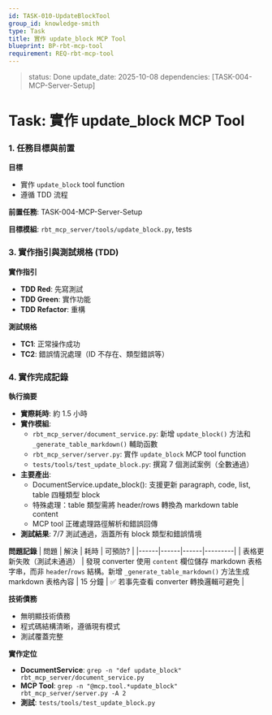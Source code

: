 ```yaml
---
id: TASK-010-UpdateBlockTool
group_id: knowledge-smith
type: Task
title: 實作 update_block MCP Tool
blueprint: BP-rbt-mcp-tool
requirement: REQ-rbt-mcp-tool
---
```


<!-- info-section -->
> status: Done
> update_date: 2025-10-08
> dependencies: [TASK-004-MCP-Server-Setup]

<!-- id: sec-root -->
# Task: 實作 update_block MCP Tool

<!-- id: sec-goal-dependencies -->
### 1. 任務目標與前置

<!-- id: blk-goal, type: list -->
**目標**
  - 實作 `update_block` tool function
  - 遵循 TDD 流程

<!-- id: blk-dependencies, type: list -->
**前置任務**: TASK-004-MCP-Server-Setup

<!-- id: blk-target-modules, type: list -->
**目標模組**: `rbt_mcp_server/tools/update_block.py`, tests

<!-- id: sec-implementation -->
### 3. 實作指引與測試規格 (TDD)

<!-- id: blk-implementation-steps, type: list -->
**實作指引**
  - **TDD Red**: 先寫測試
  - **TDD Green**: 實作功能
  - **TDD Refactor**: 重構

<!-- id: blk-test-spec, type: list -->
**測試規格**
  - **TC1**: 正常操作成功
  - **TC2**: 錯誤情況處理（ID 不存在、類型錯誤等）

<!-- id: sec-completion -->
### 4. 實作完成記錄

<!-- id: blk-execution-summary, type: list -->
**執行摘要**
  - **實際耗時**: 約 1.5 小時
  - **實作模組**:
    - `rbt_mcp_server/document_service.py`: 新增 `update_block()` 方法和 `_generate_table_markdown()` 輔助函數
    - `rbt_mcp_server/server.py`: 實作 `update_block` MCP tool function
    - `tests/tools/test_update_block.py`: 撰寫 7 個測試案例（全數通過）
  - **主要產出**:
    - DocumentService.update_block(): 支援更新 paragraph, code, list, table 四種類型 block
    - 特殊處理：table 類型需將 header/rows 轉換為 markdown table content
    - MCP tool 正確處理路徑解析和錯誤回傳
  - **測試結果**: 7/7 測試通過，涵蓋所有 block 類型和錯誤情境

<!-- id: blk-problems-table, type: table -->
**問題記錄**
| 問題 | 解決 | 耗時 | 可預防? |
|------|------|------|---------|
| 表格更新失敗（測試未通過） | 發現 converter 使用 `content` 欄位儲存 markdown 表格字串，而非 `header`/`rows` 結構。新增 `_generate_table_markdown()` 方法生成 markdown 表格內容 | 15 分鐘 | ✅ 若事先查看 converter 轉換邏輯可避免 |

<!-- id: blk-technical-debt, type: list -->
**技術債務**
  - 無明顯技術債務
  - 程式碼結構清晰，遵循現有模式
  - 測試覆蓋完整

<!-- id: blk-implementation-location, type: list -->
**實作定位**
  - **DocumentService**: `grep -n "def update_block" rbt_mcp_server/document_service.py`
  - **MCP Tool**: `grep -n "@mcp.tool.*update_block" rbt_mcp_server/server.py -A 2`
  - **測試**: `tests/tools/test_update_block.py`
